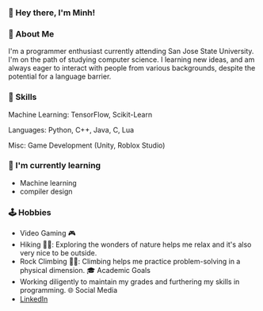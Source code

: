 ### 👋 Hey there, I'm Minh!
### 🤖 About Me
I'm a programmer enthusiast currently attending San Jose State University. I'm on the path of studying computer science. I learning new ideas, and am always eager to interact with people from various backgrounds, despite the potential for a language barrier.

### 🧠 Skills

Machine Learning: TensorFlow, Scikit-Learn

Languages: Python, C++, Java, C, Lua

Misc: Game Development (Unity, Roblox Studio)


### 🌱 I'm currently learning
- Machine learning
- compiler design

### 🕹️ Hobbies
- Video Gaming 🎮
- Hiking 👨‍🦯:
Exploring the wonders of nature helps me relax and it's also very nice to be outside.
- Rock Climbing 🧗‍♂️:
Climbing helps me practice problem-solving in a physical dimension.
🎓 Academic Goals
- Working diligently to maintain my grades and furthering my skills in programming.
🌐 Social Media
- [LinkedIn](https://www.linkedin.com/in/minh-nguyen-computer-scientist/)
